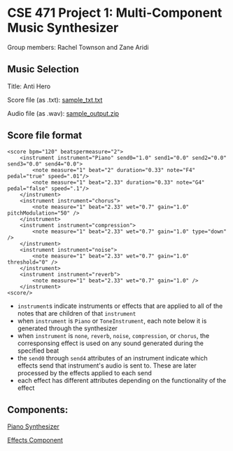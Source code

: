 # CSE 471 Project 1: Multi-Component Music Synthesizer

Group members: Rachel Townson and Zane Aridi

## Music Selection

Title: Anti Hero

Score file (as .txt): [sample_txt.txt](https://github.com/townsonr/CSE471-Project1-website/files/9945066/sample_txt.txt)

Audio file (as .wav): [sample_output.zip](https://github.com/townsonr/CSE471-Project1-website/files/9945071/sample_output.zip)


## Score file format

```
<score bpm="120" beatspermeasure="2">
    <instrument instrument="Piano" send0="1.0" send1="0.0" send2="0.0" send3="0.0" send4="0.0">
        <note measure="1" beat="2" duration="0.33" note="F4" pedal="true" speed=".01"/>
        <note measure="1" beat="2.33" duration="0.33" note="G4" pedal="false" speed=".1"/>
    </instrument>
    <instrument instrument="chorus">
        <note measure="1" beat="2.33" wet="0.7" gain="1.0" pitchModulation="50" />
    </instrument>
    <instrument instrument="compression">
        <note measure="1" beat="2.33" wet="0.7" gain="1.0" type="down" />
    </instrument>
    <instrument instrument="noise">
        <note measure="1" beat="2.33" wet="0.7" gain="1.0" threshold="0" />
    </instrument>
    <instrument instrument="reverb">
        <note measure="1" beat="2.33" wet="0.7" gain="1.0" />
    </instrument>
<score/>
```

- `instrument`s indicate instruments or effects that are applied to all of the notes that are children of that `instrument`
- when `instrument` is `Piano` or `ToneInstrument`, each note below it is generated through the synthesizer
- when `instrument` is `none`, `reverb`, `noise`, `compression`, or `chorus`, the corresponsing effect is used on any sound generated during the specified beat
- the `send0` through `send4` attributes of an instrument indicate which effects send that instrument's audio is sent to. These are later processed by the effects applied to each send
- each effect has different attributes depending on the functionality of the effect


## Components:

[Piano Synthesizer](https://townsonr.github.io/CSE471-Project1-website/PianoSynthesizer)

[Effects Component](https://townsonr.github.io/CSE471-Project1-website/EffectsComponent)

